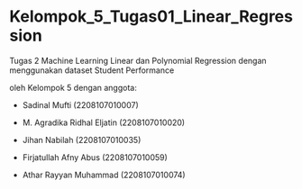 # Kelompok_5_Tugas01_Linear_Regression

Tugas 2 Machine Learning Linear dan Polynomial Regression dengan menggunakan dataset Student Performance

oleh Kelompok 5 dengan anggota:

- Sadinal Mufti (2208107010007)

- M. Agradika Ridhal Eljatin (2208107010020)

- Jihan Nabilah (2208107010035)

- Firjatullah Afny Abus (2208107010059)

- Athar Rayyan Muhammad (2208107010074)
